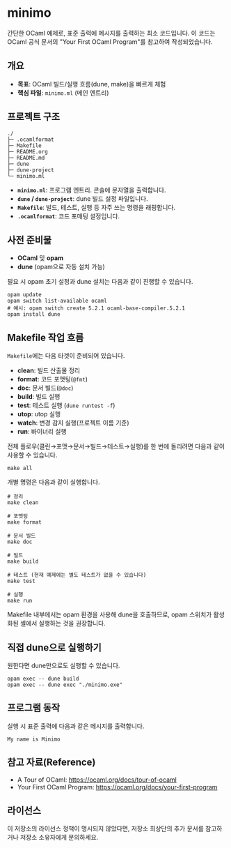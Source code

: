 # minimo

간단한 OCaml 예제로, 표준 출력에 메시지를 출력하는 최소 코드입니다. 이 코드는 OCaml 공식 문서의 "Your First OCaml Program"를 참고하여 작성되었습니다.

## 개요

- **목표**: OCaml 빌드/실행 흐름(dune, make)을 빠르게 체험
- **핵심 파일**: `minimo.ml` (메인 엔트리)

## 프로젝트 구조

```shell
./
├─ .ocamlformat
├─ Makefile
├─ README.org
├─ README.md
├─ dune
├─ dune-project
└─ minimo.ml
```

- **`minimo.ml`**: 프로그램 엔트리. 콘솔에 문자열을 출력합니다.
- **`dune` / `dune-project`**: dune 빌드 설정 파일입니다.
- **`Makefile`**: 빌드, 테스트, 실행 등 자주 쓰는 명령을 래핑합니다.
- **`.ocamlformat`**: 코드 포매팅 설정입니다.

## 사전 준비물

- **OCaml** 및 **opam**
- **dune** (opam으로 자동 설치 가능)

필요 시 opam 초기 설정과 dune 설치는 다음과 같이 진행할 수 있습니다.

```shell
opam update
opam switch list-available ocaml
# 예시: opam switch create 5.2.1 ocaml-base-compiler.5.2.1
opam install dune
```

## Makefile 작업 흐름

`Makefile`에는 다음 타겟이 준비되어 있습니다.

- **clean**: 빌드 산출물 정리
- **format**: 코드 포맷팅(`@fmt`)
- **doc**: 문서 빌드(`@doc`)
- **build**: 빌드 실행
- **test**: 테스트 실행 (`dune runtest -f`)
- **utop**: utop 실행
- **watch**: 변경 감지 실행(프로젝트 이름 기준)
- **run**: 바이너리 실행

전체 플로우(클린→포맷→문서→빌드→테스트→실행)를 한 번에 돌리려면 다음과 같이 사용할 수 있습니다.

```shell
make all
```

개별 명령은 다음과 같이 실행합니다.

```shell
# 정리
make clean

# 포맷팅
make format

# 문서 빌드
make doc

# 빌드
make build

# 테스트 (현재 예제에는 별도 테스트가 없을 수 있습니다)
make test

# 실행
make run
```

Makefile 내부에서는 opam 환경을 사용해 dune을 호출하므로, opam 스위치가 활성화된 셸에서 실행하는 것을 권장합니다.

## 직접 dune으로 실행하기

원한다면 dune만으로도 실행할 수 있습니다.

```shell
opam exec -- dune build
opam exec -- dune exec "./minimo.exe"
```

## 프로그램 동작

실행 시 표준 출력에 다음과 같은 메시지를 출력합니다.

```shell
My name is Minimo
```

## 참고 자료(Reference)

- A Tour of OCaml: <https://ocaml.org/docs/tour-of-ocaml>
- Your First OCaml Program: <https://ocaml.org/docs/your-first-program>

## 라이선스

이 저장소의 라이선스 정책이 명시되지 않았다면, 저장소 최상단의 추가 문서를 참고하거나 저장소 소유자에게 문의하세요.
